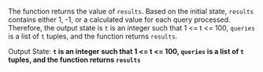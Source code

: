 The function returns the value of `results`. Based on the initial state, `results` contains either 1, -1, or a calculated value for each query processed. Therefore, the output state is `t` is an integer such that 1 <= t <= 100, `queries` is a list of `t` tuples, and the function returns `results`.

Output State: **`t` is an integer such that 1 <= t <= 100, `queries` is a list of `t` tuples, and the function returns `results`**